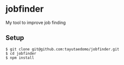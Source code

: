 # jobfinder
My tool to improve job finding

## Setup
```
$ git clone git@github.com:tayutaedomo/jobfinder.git
$ cd jobfinder
$ npm install
```
